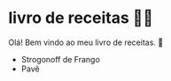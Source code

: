 # livro de receitas :man_cook:

Olá! Bem vindo ao meu livro de receitas. :wave:

- Strogonoff de Frango
- Pavê
